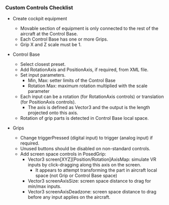 ### Custom Controls Checklist

- Create cockpit equipment
  - Movable section of equipment is only connected to the rest of the aircraft at the Control Base.
  - Each Control Base has one or more Grips.
  - Grip X and Z scale must be 1.

- Control Base
  - Select closest preset.
  - Add RotationAxis and PositionAxis, if required, from XML file.
  - Set input parameters.
    - Min, Max: setter limits of the Control Base
    - Rotation Max: maximum rotation multiplied with the scale parameter
  - Each input can be a rotation (for RotationAxis controls) or translation (for PositionAxis controls).
    - The axis is defined as Vector3 and the output is the length projected onto this axis.
  - Rotation of grip parts is detected in Control Base local space.

- Grips
  - Change triggerPressed (digital input) to trigger (analog input) if required.
  - Unused buttons should be disabled on non-standard controls.
  - Add screen space controls in PosedGrip:
    - Vector3 screen[XYZ]\[Position/Rotation]AxisMap: simulate VR inputs by click-dragging along this axis on the screen.
      - It appears to attempt transforming the part in aircraft local space (not Grip or Control Base space)
    - Vector3 screenAxisSize: screen space distance to drag for min/max inputs.
    - Vector3 screenAxisDeadzone: screen space distance to drag before any input applies on the aircraft.

